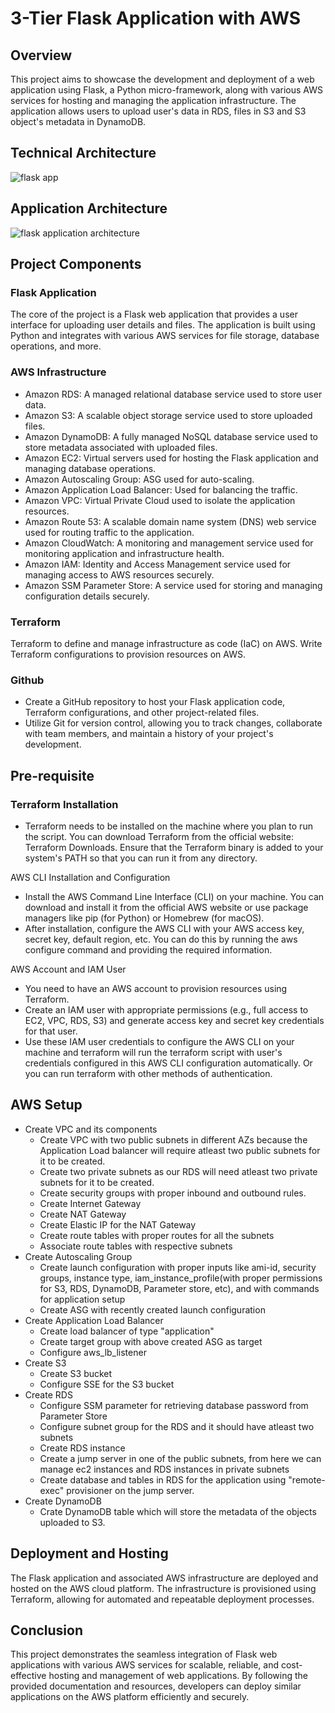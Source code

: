 # 3-Tier Flask Application with AWS

## Overview
This project aims to showcase the development and deployment of a web application using Flask, a Python micro-framework, along with various AWS services for hosting and managing the application infrastructure. The application allows users to upload user's data in RDS, files in S3 and S3 object's metadata in DynamoDB.

## Technical Architecture
![flask app](https://github.com/SambhuBiswakarma00/flask-app-aws/assets/142966523/6248627b-9d93-4a52-8419-fc61823dffa4)

## Application Architecture
![flask application architecture](https://github.com/SambhuBiswakarma00/flask-app-aws/assets/142966523/ed8fd713-87be-4463-8f5b-6163687d2fe6)

## Project Components

### Flask Application
The core of the project is a Flask web application that provides a user interface for uploading user details and files. The application is built using Python and integrates with various AWS services for file storage, database operations, and more.

### AWS Infrastructure
- Amazon RDS: A managed relational database service used to store user data.
- Amazon S3: A scalable object storage service used to store uploaded files.
- Amazon DynamoDB: A fully managed NoSQL database service used to store metadata associated with uploaded files.
- Amazon EC2: Virtual servers used for hosting the Flask application and managing database operations.
- Amazon Autoscaling Group: ASG used for auto-scaling.
- Amazon Application Load Balancer: Used for balancing the traffic.
- Amazon VPC: Virtual Private Cloud used to isolate the application resources.
- Amazon Route 53: A scalable domain name system (DNS) web service used for routing traffic to the application.
- Amazon CloudWatch: A monitoring and management service used for monitoring application and infrastructure health.
- Amazon IAM: Identity and Access Management service used for managing access to AWS resources securely.
- Amazon SSM Parameter Store: A service used for storing and managing configuration details securely.

### Terraform
Terraform to define and manage infrastructure as code (IaC) on AWS. Write Terraform configurations to provision resources on AWS.

### Github
- Create a GitHub repository to host your Flask application code, Terraform configurations, and other project-related files.
- Utilize Git for version control, allowing you to track changes, collaborate with team members, and maintain a history of your project's development.

## Pre-requisite

### Terraform Installation
- Terraform needs to be installed on the machine where you plan to run the script. You can download Terraform from the official website: Terraform Downloads. Ensure that the Terraform binary is added to your system's PATH 
  so that you can run it from any directory.
  
AWS CLI Installation and Configuration
- Install the AWS Command Line Interface (CLI) on your machine. You can download and install it from the official AWS website or use package managers like pip (for Python) or Homebrew (for macOS).
- After installation, configure the AWS CLI with your AWS access key, secret key, default region, etc. You can do this by running the aws configure command and providing the required information.
  
AWS Account and IAM User
- You need to have an AWS account to provision resources using Terraform.
- Create an IAM user with appropriate permissions (e.g., full access to EC2, VPC, RDS, S3) and generate access key and secret key credentials for that user.
- Use these IAM user credentials to configure the AWS CLI on your machine and terraform will run the terraform script with user's credentials configured in this AWS CLI configuration automatically. Or you can run 
  terraform with other methods of authentication.

## AWS Setup 
- Create VPC and its components
  - Create VPC with two public subnets in different AZs because the Application Load balancer will require atleast two public subnets for it to be created.
  - Create two private subnets as our RDS will need atleast two private subnets for it to be created.
  - Create security groups with proper inbound and outbound rules.
  - Create Internet Gateway
  - Create NAT Gateway
  - Create Elastic IP for the NAT Gateway
  - Create route tables with proper routes for all the subnets
  - Associate route tables with respective subnets
- Create Autoscaling Group
  - Create launch configuration with proper inputs like ami-id, security groups, instance type, iam_instance_profile(with proper permissions for S3, RDS, DynamoDB, Parameter store, etc), and with commands for application 
    setup
  - Create ASG with recently created launch configuration
- Create Application Load Balancer
  - Create load balancer of type "application"
  - Create target group with above created ASG as target
  - Configure aws_lb_listener
- Create S3
  - Create S3 bucket
  - Configure SSE for the S3 bucket
- Create RDS
  - Configure SSM parameter for retrieving database password from Parameter Store
  - Configure subnet group for the RDS and it should have atleast two subnets
  - Create RDS instance
  - Create a jump server in one of the public subnets, from here we can manage ec2 instances and RDS instances in private subnets
  - Create database and tables in RDS for the application using "remote-exec" provisioner on the jump server.
- Create DynamoDB
  - Crate DynamoDB table which will store the metadata of the objects uploaded to S3.

## Deployment and Hosting
The Flask application and associated AWS infrastructure are deployed and hosted on the AWS cloud platform. The infrastructure is provisioned using Terraform, allowing for automated and repeatable deployment processes.

## Conclusion
This project demonstrates the seamless integration of Flask web applications with various AWS services for scalable, reliable, and cost-effective hosting and management of web applications. By following the provided documentation and resources, developers can deploy similar applications on the AWS platform efficiently and securely.
